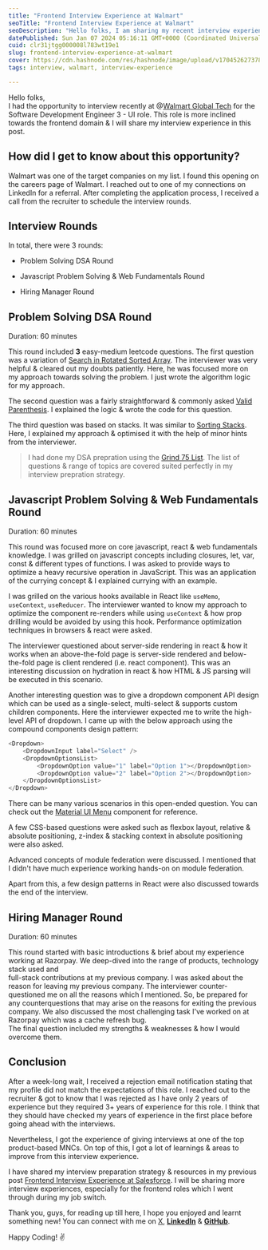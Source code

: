 ```yaml
---
title: "Frontend Interview Experience at Walmart"
seoTitle: "Frontend Interview Experience at Walmart"
seoDescription: "Hello folks, I am sharing my recent interview experience for the role of Software Development Engineer 3 - UI at Walmart Global Tech India"
datePublished: Sun Jan 07 2024 05:16:11 GMT+0000 (Coordinated Universal Time)
cuid: clr31jtgg000008l783wt19e1
slug: frontend-interview-experience-at-walmart
cover: https://cdn.hashnode.com/res/hashnode/image/upload/v1704526273780/793274b7-dea1-4d68-8f5f-c33b3b831bf1.jpeg
tags: interview, walmart, interview-experience

---
```


Hello folks,  
I had the opportunity to interview recently at @[Walmart Global Tech](@Techwalmart) for the Software Development Engineer 3 - UI role. This role is more inclined towards the frontend domain & I will share my interview experience in this post.

## **How did I get to know about this opportunity?**

Walmart was one of the target companies on my list. I found this opening on the careers page of Walmart. I reached out to one of my connections on LinkedIn for a referral. After completing the application process, I received a call from the recruiter to schedule the interview rounds.

## Interview Rounds

In total, there were 3 rounds:

* Problem Solving DSA Round
    
* Javascript Problem Solving & Web Fundamentals Round
    
* Hiring Manager Round
    

## Problem Solving DSA Round

Duration: 60 minutes

This round included **3** easy-medium leetcode questions. The first question was a variation of [Search in Rotated Sorted Array](https://leetcode.com/problems/search-in-rotated-sorted-array/). The interviewer was very helpful & cleared out my doubts patiently. Here, he was focused more on my approach towards solving the problem. I just wrote the algorithm logic for my approach.

The second question was a fairly straightforward & commonly asked [Valid Parenthesis](https://leetcode.com/problems/valid-parentheses/). I explained the logic & wrote the code for this question.

The third question was based on stacks. It was similar to [Sorting Stacks](https://www.geeksforgeeks.org/sort-stack-using-temporary-stack/). Here, I explained my approach & optimised it with the help of minor hints from the interviewer.

> I had done my DSA prepration using the [Grind 75 List](https://www.techinterviewhandbook.org/grind75). The list of questions & range of topics are covered suited perfectly in my interview prepration strategy.

## Javascript Problem Solving & Web Fundamentals Round

Duration: 60 minutes

This round was focused more on core javascript, react & web fundamentals knowledge. I was grilled on javascript concepts including closures, let, var, const & different types of functions. I was asked to provide ways to optimize a heavy recursive operation in JavaScript. This was an application of the currying concept & I explained currying with an example.

I was grilled on the various hooks available in React like `useMemo`, `useContext`, `useReducer`. The interviewer wanted to know my approach to optimize the component re-renders while using `useContext` & how prop drilling would be avoided by using this hook. Performance optimization techniques in browsers & react were asked.

The interviewer questioned about server-side rendering in react & how it works when an above-the-fold page is server-side rendered and below-the-fold page is client rendered (i.e. react component). This was an interesting discussion on hydration in react & how HTML & JS parsing will be executed in this scenario.

Another interesting question was to give a dropdown component API design which can be used as a single-select, multi-select & supports custom children components. Here the interviewer expected me to write the high-level API of dropdown. I came up with the below approach using the compound components design pattern:

```javascript
<Dropdown>
    <DropdownInput label="Select" />
    <DropdownOptionsList>
        <DropdownOption value="1" label="Option 1"></DropdownOption>
        <DropdownOption value="2" label="Option 2"></DropdownOption>
    </DropdownOptionsList>    
</Dropdown>
```

There can be many various scenarios in this open-ended question. You can check out the [Material UI Menu](https://mui.com/material-ui/react-menu/) component for reference.

A few CSS-based questions were asked such as flexbox layout, relative & absolute positioning, z-index & stacking context in absolute positioning were also asked.

Advanced concepts of module federation were discussed. I mentioned that I didn't have much experience working hands-on on module federation.

Apart from this, a few design patterns in React were also discussed towards the end of the interview.

## Hiring Manager Round

Duration: 60 minutes

This round started with basic introductions & brief about my experience working at Razorpay. We deep-dived into the range of products, technology stack used and  
full-stack contributions at my previous company. I was asked about the reason for leaving my previous company. The interviewer counter-questioned me on all the reasons which I mentioned. So, be prepared for any counterquestions that may arise on the reasons for exiting the previous company. We also discussed the most challenging task I've worked on at Razorpay which was a cache refresh bug.  
The final question included my strengths & weaknesses & how I would overcome them.

## Conclusion

After a week-long wait, I received a rejection email notification stating that my profile did not match the expectations of this role. I reached out to the recruiter & got to know that I was rejected as I have only 2 years of experience but they required 3+ years of experience for this role. I think that they should have checked my years of experience in the first place before going ahead with the interviews.

Nevertheless, I got the experience of giving interviews at one of the top product-based MNCs. On top of this, I got a lot of learnings & areas to improve from this interview experience.

I have shared my interview preparation strategy & resources in my previous post [Frontend Interview Experience at Salesforce](https://jaynil-gaglani.hashnode.dev/frontend-interview-experience-at-salesforce). I will be sharing more interview experiences, especially for the frontend roles which I went through during my job switch.

Thank you, guys, for reading up till here, I hope you enjoyed and learnt something new! You can connect with me on [X](https://twitter.com/Jaynil_Gaglani), [**LinkedIn**](https://www.linkedin.com/in/jaynilgaglani/) & [**GitHub**](https://github.com/Jaynil1611).

Happy Coding! ✌️